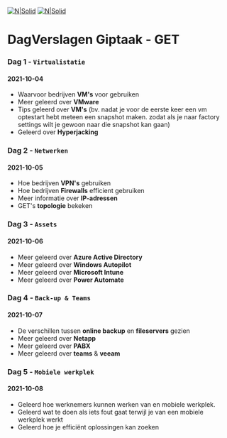 ﻿[![N|Solid](https://www.get.be/fileadmin/template/img/get-logo.png)](https://www.get.be/) [![N|Solid](https://www.get.be/fileadmin/_processed_/f/4/csm_Illu_GET_Alle_kennis_gebundeld_708x708_167401cc42.png)](https://www.get.be/)
 
# DagVerslagen Giptaak - GET

### Dag 1 - `Virtualistatie`
#### 2021-10-04 
- Waarvoor bedrijven **VM's** voor gebruiken
- Meer geleerd over **VMware**
- Tips geleerd over **VM's** (bv. nadat je voor de eerste keer een vm optestart hebt meteen een snapshot maken. zodat als je naar factory settings wilt je gewoon naar die snapshot kan gaan)
- Geleerd over **Hyperjacking**

### Dag 2 - `Netwerken`
#### 2021-10-05 
- Hoe bedrijven **VPN's** gebruiken
- Hoe bedrijven **Firewalls** efficient gebruiken
- Meer informatie over **IP-adressen**
- GET's **topologie** bekeken

### Dag 3 - `Assets`
#### 2021-10-06 
- Meer geleerd over **Azure Active Directory**
- Meer geleerd over **Windows Autopilot**
- Meer geleerd over **Microsoft Intune**
- Meer geleerd over **Power Automate**

### Dag 4 - `Back-up & Teams`
#### 2021-10-07 
- De verschillen tussen **online backup** en **fileservers** gezien
- Meer geleerd over **Netapp**
- Meer geleerd over **PABX**
- Meer geleerd over **teams** & **veeam**

### Dag 5 - `Mobiele werkplek`
#### 2021-10-08 
- Geleerd hoe werknemers kunnen werken van en mobiele werkplek.
- Geleerd wat te doen als iets fout gaat terwijl je van een mobiele werkplek werkt
- Geleerd hoe je efficiënt oplossingen kan zoeken


 

 
 
   
 




